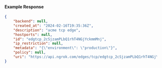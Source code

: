 <!-- Code generated for API Clients. DO NOT EDIT. -->

#### Example Response

```json
{
	"backend": null,
	"created_at": "2024-02-16T19:35:36Z",
	"description": "acme tcp edge",
	"hostports": null,
	"id": "edgtcp_2cSjzamPLbQ1rhT4NGjYckmmMnj",
	"ip_restriction": null,
	"metadata": "{\"environment\": \"production\"}",
	"policy": null,
	"uri": "https://api.ngrok.com/edges/tcp/edgtcp_2cSjzamPLbQ1rhT4NGjYckmmMnj"
}
```
